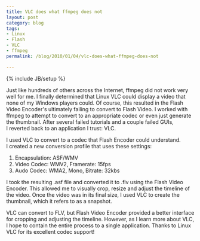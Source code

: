 ```yaml
---
title: VLC does what ffmpeg does not
layout: post
category: blog
tags:
- Linux
- Flash
- VLC
- ffmpeg
permalink: /blog/2010/01/04/vlc-does-what-ffmpeg-does-not

---
```

{% include JB/setup %}
<div id="node-80" class="node node-blog node-promoted">
  <div class="content clearfix">
    <div class="field field-name-body field-type-text-with-summary field-label-hidden"><div class="field-items"><div class="field-item even"><p>Just like hundreds of others across the Internet, ffmpeg did not work very well for me. I finally determined that Linux VLC could display a video that none of my Windows players could. Of course, this resulted in the Flash Video Encoder's ultimately failing to convert to Flash Video. I worked with ffmpeg to attempt to convert to an appropriate codec or even just generate the thumbnail. After several failed tutorials and a couple failed GUIs, I reverted back to an application I trust: VLC.</p>
<p>I used VLC to convert to a codec that Flash Encoder could understand. I created a new conversion profile that uses these settings:</p>
<ol><li>Encapsulation: ASF/WMV</li>
    <li>Video Codec: WMV2, Framerate: 15fps</li>
    <li>Audo Codec: WMA2, Mono, Bitrate: 32kbs</li>
</ol><p>I took the resulting .asf file and converted it to .flv using the Flash Video Encoder. This allowed me to visually crop, resize and adjust the timeline of the video. Once the video was in its final size, I used VLC to create the thumbnail, which it refers to as a snapshot.</p>
<p>VLC can convert to FLV, but Flash Video Encoder provided a better interface for cropping and adjusting the timeline. However, as I learn more about VLC, I hope to contain the entire process to a single application. Thanks to Linux VLC for its excellent codec support!</p></div></div></div>  </div>
</div>
